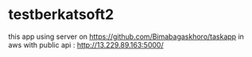 # testberkatsoft2

this app using server on https://github.com/Bimabagaskhoro/taskapp in aws with public api : http://13.229.89.163:5000/

